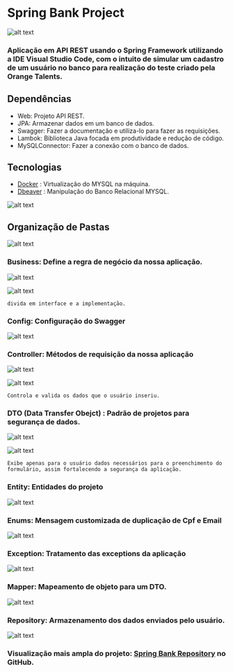 # Spring Bank Project
![alt text](https://fernandofranzini.files.wordpress.com/2018/04/1_gycg7f5bylur4ut_jaes7a.png?raw=true)


   ### Aplicação em API REST usando o Spring Framework utilizando a IDE Visual Studio Code, com o intuito de simular um cadastro de um usuário no banco para realização do teste criado pela Orange Talents.

   ## Dependências

- Web: Projeto API REST.
- JPA: Armazenar dados em um banco de dados.
- Swagger: Fazer a documentação  e utiliza-lo para fazer as requisições.
- Lambok: Biblioteca Java focada em produtividade e redução de código.
- MySQLConnector: Fazer a conexão com o banco de dados.

## Tecnologias

  * [Docker] : Virtualização do MYSQL na máquina.
  * [Dbeaver] : Manipulação do Banco Relacional MYSQL.

![alt text](https://github.com/luizfelipebraga/SpringBankProject/blob/testBranch/img/mysql.png?raw=true)
  

## Organização de Pastas
![alt text](https://github.com/luizfelipebraga/SpringBankProject/blob/testBranch/img/allFolders.png?raw=true)
  
  ### Business: Define a regra de negócio da nossa aplicação.
  ![alt text](https://github.com/luizfelipebraga/SpringBankProject/blob/testBranch/img/business.png?raw=true)
  
 ![alt text](https://github.com/luizfelipebraga/SpringBankProject/blob/testBranch/img/clientBusiness.png?raw=true)
  
    divida em interface e a implementação.
  

  ### Config: Configuração do Swagger
  ![alt text](https://github.com/luizfelipebraga/SpringBankProject/blob/testBranch/img/swagger.png?raw=true)

  ### Controller: Métodos de requisição da nossa aplicação 
  ![alt text](https://github.com/luizfelipebraga/SpringBankProject/blob/testBranch/img/clientController.png?raw=true)
  
![alt text](https://github.com/luizfelipebraga/SpringBankProject/blob/testBranch/img/clientControllerInside.png?raw=true)
  

    Controla e valida os dados que o usuário inseriu.

  ### DTO (Data Transfer Obejct) : Padrão de projetos para segurança de dados.
![alt text](https://github.com/luizfelipebraga/SpringBankProject/blob/testBranch/img/dtos.png?raw=true)

![alt text](https://github.com/luizfelipebraga/SpringBankProject/blob/testBranch/img/dtoClientForm.png?raw=true)

    Exibe apenas para o usuário dados necessários para o preenchimento do formulário, assim fortalecendo a segurança da aplicação. 

### Entity: Entidades do projeto
![alt text](https://github.com/luizfelipebraga/SpringBankProject/blob/testBranch/img/entidades%20criadas.png?raw=true)

### Enums: Mensagem customizada de duplicação de Cpf e Email
![alt text](https://github.com/luizfelipebraga/SpringBankProject/blob/testBranch/img/duplicatedDocumentAndEmail.png?raw=true)
### Exception: Tratamento das exceptions da aplicação
![alt text](https://github.com/luizfelipebraga/SpringBankProject/blob/testBranch/img/exceptions.png?raw=true)

### Mapper: Mapeamento de objeto para um DTO.
![alt text](https://github.com/luizfelipebraga/SpringBankProject/blob/testBranch/img/mapper.png?raw=true)
### Repository: Armazenamento dos dados enviados pelo usuário.
![alt text](https://github.com/luizfelipebraga/SpringBankProject/blob/testBranch/img/repositories.png?raw=true)

### Visualização mais ampla do projeto: [Spring Bank Repository][luizfelipebraga] no GitHub.


   [luizfelipebraga]: <https://github.com/luizfelipebraga/SpringBankProject>
   [git-repo-url]: <https://github.com/joemccann/dillinger.git>
   [john gruber]: <http://daringfireball.net>
   [df1]: <http://daringfireball.net/projects/markdown/>
   [markdown-it]: <https://github.com/markdown-it/markdown-it>
   [Ace Editor]: <http://ace.ajax.org>
   [node.js]: <http://nodejs.org>
   [Twitter Bootstrap]: <http://twitter.github.com/bootstrap/>
   [jQuery]: <http://jquery.com>
   [@tjholowaychuk]: <http://twitter.com/tjholowaychuk>
   [express]: <http://expressjs.com>
   [AngularJS]: <http://angularjs.org>
   [Gulp]: <http://gulpjs.com>
   [Docker]: <http://docker.com>
   [Dbeaver]: <http://Dbeaver.com>

